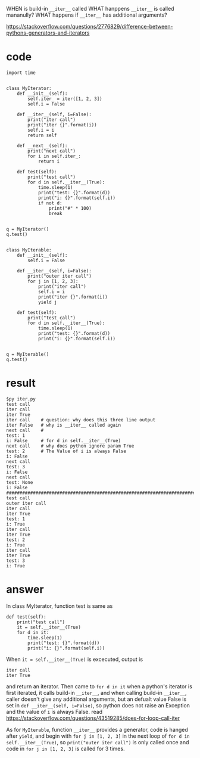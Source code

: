 WHEN is build-in `__iter__` called
WHAT hanppens `__iter__` is called mananully?
WHAT happens if `__iter__` has additional arguments?

https://stackoverflow.com/questions/2776829/difference-between-pythons-generators-and-iterators
# code

```
import time


class MyIterator:
    def __init__(self):
        self.iter_ = iter([1, 2, 3])
        self.i = False

    def __iter__(self, i=False):
        print("iter call")
        print("iter {}".format(i))
        self.i = i
        return self

    def __next__(self):
        print("next call")
        for i in self.iter_:
            return i

    def test(self):
        print("test call")
        for d in self.__iter__(True):
            time.sleep(1)
            print("test: {}".format(d))
            print("i: {}".format(self.i))
            if not d:
                print("#" * 100)
                break


q = MyIterator()
q.test()


class MyIterable:
    def __init__(self):
        self.i = False

    def __iter__(self, i=False):
        print("outer iter call")
        for j in [1, 2, 3]:
            print("iter call")
            self.i = i
            print("iter {}".format(i))
            yield j

    def test(self):
        print("test call")
        for d in self.__iter__(True):
            time.sleep(1)
            print("test: {}".format(d))
            print("i: {}".format(self.i))


q = MyIterable()
q.test()
```

# result
```
$py iter.py
test call
iter call
iter True
iter call    # question: why does this three line output
iter False   # why is __iter__ called again
next call    #
test: 1
i: False     # for d in self.__iter__(True)
next call    # why does python ignore param True
test: 2      # The Value of i is always False
i: False
next call
test: 3
i: False
next call
test: None
i: False
####################################################################################################
test call
outer iter call
iter call
iter True
test: 1
i: True
iter call
iter True
test: 2
i: True
iter call
iter True
test: 3
i: True
```

# answer

In class MyIterator, function test is same as
```
def test(self):
    print("test call")
    it = self.__iter__(True)
    for d in it:
        time.sleep(1)
        print("test: {}".format(d))
        print("i: {}".format(self.i))
```
When `it = self.__iter__(True)` is excecuted, output is 
```
iter call
iter True
```
and return an iterator.
Then came to `for d in it`
when a python's iterator is first iterated, it calls build-in `__iter__`, and when calling 
build-in `__iter__`, caller doesn't give any additional arguments, but an defualt value False is set in `def __iter__(self, i=False)`, so python does not raise an Exception and the value of `i` is always False. 
read https://stackoverflow.com/questions/43519285/does-for-loop-call-iter

As for `MyIterable`, function `__iter__` provides a generator, code is hanged after `yield`, and begin with `for j in [1, 2, 3]` in the next loop of `for d in self.__iter__(True)`, so `print("outer iter call")` is only called once and code in `for j in [1, 2, 3]` is called for 3 times. 
